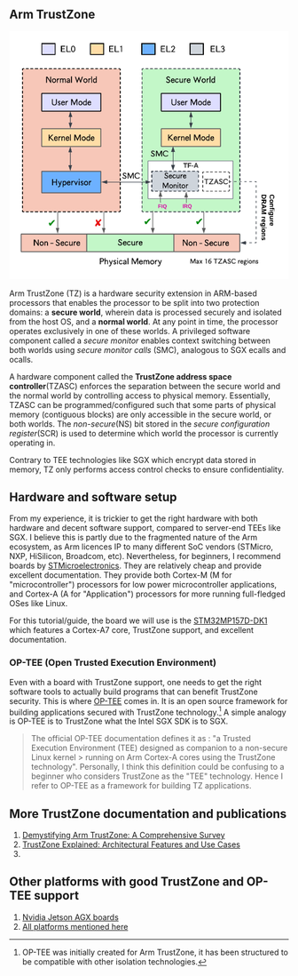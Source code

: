 ## Arm TrustZone

![Arm TrustZone architecture](./tz-arch.png)

Arm TrustZone (TZ) is a hardware security extension in ARM-based processors that enables the processor to be split into two protection domains: a **secure world**, wherein data is processed securely and isolated from the host OS, and a **normal world**. At any point in time, the processor operates exclusively in one of these worlds. A privileged software component called a _secure monitor_ enables context switching between both worlds using _secure monitor calls_ (SMC), analogous to SGX ecalls and ocalls.

A hardware component called the **TrustZone address space controller**(TZASC) enforces the separation between the secure world and the normal world by controlling access to physical memory. Essentially, TZASC can be programmed/configured such that some parts of physical memory (contiguous blocks) are only accessible in the secure world, or both worlds. The _non-secure_(NS) bit stored in the _secure configuration register_(SCR) is used to determine which world the processor is currently operating in.

Contrary to TEE technologies like SGX which encrypt data stored in memory, TZ only performs access control checks to ensure confidentiality. 



## Hardware and software setup
From my experience, it is trickier to get the right hardware with both hardware and decent software support, compared to server-end TEEs like SGX. I believe this is partly due to the fragmented nature of the Arm ecosystem, as Arm licences IP to many different SoC vendors (STMicro, NXP, HiSilicon, Broadcom, etc). Nevertheless, for beginners, I recommend boards by [STMicroelectronics](). They are relatively cheap and provide excellent documentation. They provide both Cortex-M (M for "microcontroller") processors for low power microcontroller applications, and Cortex-A (A for "Application") processors for more running full-fledged OSes like Linux. 

For this tutorial/guide, the board we will use is the [STM32MP157D-DK1](https://www.st.com/resource/en/data_brief/stm32mp157d-dk1.pdf) which features a Cortex-A7 core, TrustZone support, and excellent documentation.


### OP-TEE (Open Trusted Execution Environment)
Even with a board with TrustZone support, one needs to get the right software tools to actually build programs that can benefit TrustZone security. This is where [OP-TEE]() comes in. It is an open source framework for building applications secured with TrustZone technology.[^1] 
A simple analogy is OP-TEE is to TrustZone what the Intel SGX SDK is to SGX.
> The official OP-TEE documentation defines it as : "a Trusted Execution Environment (TEE) designed as companion to a non-secure Linux kernel > running on Arm Cortex-A cores using the TrustZone technology". 
> Personally, I think this definition could be confusing to a beginner who considers TrustZone as the "TEE" technology. Hence I refer to OP-TEE as a framework for building TZ applications. 













## More TrustZone documentation and publications
1. [Demystifying Arm TrustZone: A Comprehensive Survey](https://www.dpss.inesc-id.pt/~nsantos/papers/pinto_acsur19.pdf)
2. [TrustZone Explained: Architectural Features and Use Cases](https://www.researchgate.net/profile/Bernard-Ngabonziza-2/publication/312182612_TrustZone_Explained_Architectural_Features_and_Use_Cases/links/59f26a8a0f7e9beabfcc636b/TrustZone-Explained-Architectural-Features-and-Use-Cases.pdf)
3. 




## Other platforms with good TrustZone and OP-TEE support
1. [Nvidia Jetson AGX boards](https://docs.nvidia.com/jetson/archives/r36.2/DeveloperGuide/SD/Security/OpTee.html)
2. [All platforms mentioned here](https://optee.readthedocs.io/en/latest/general/platforms.html)



[^1]: OP-TEE was initially created for Arm TrustZone, it has been structured to be compatible with other isolation technologies.